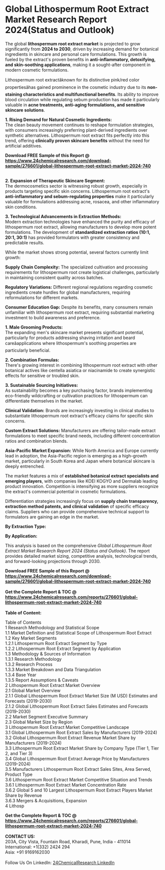 <h1>Global Lithospermum Root Extract Market Research Report 2024(Status and Outlook)</h1><p>The global <strong>lithospermum root extract market</strong> is projected to grow significantly from <strong>2024 to 2030</strong>, driven by increasing demand for botanical ingredients in skincare and personal care formulations. This growth is fueled by the extract's proven benefits in <strong>anti-inflammatory, detoxifying, and skin-soothing applications</strong>, making it a sought-after component in modern cosmetic formulations.</p><p>Lithospermum root extractâknown for its distinctive pink/red color propertiesâhas gained prominence in the cosmetic industry due to its <strong>non-staining characteristics and multifunctional benefits</strong>. Its ability to improve blood circulation while regulating sebum production has made it particularly valuable in <strong>acne treatments, anti-aging formulations, and sensitive skincare solutions</strong>.</p><p><strong>1. Rising Demand for Natural Cosmetic Ingredients:</strong><br>
The clean beauty movement continues to reshape formulation strategies, with consumers increasingly preferring plant-derived ingredients over synthetic alternatives. Lithospermum root extract fits perfectly into this trend, offering <strong>clinically proven skincare benefits</strong> without the need for artificial additives.</p><div><b>Download FREE Sample of this Report @ 
            <a href="https://www.24chemicalresearch.com/download-sample/276601/global-lithospermum-root-extract-market-2024-740">
            https://www.24chemicalresearch.com/download-sample/276601/global-lithospermum-root-extract-market-2024-740</a></b></div><br><p><strong>2. Expansion of Therapeutic Skincare Segment:</strong><br>
The dermocosmetics sector is witnessing robust growth, especially in products targeting specific skin concerns. Lithospermum root extract's <strong>anti-inflammatory and sebum-regulating properties</strong> make it particularly valuable for formulations addressing acne, rosacea, and other inflammatory skin conditions.</p><p><strong>3. Technological Advancements in Extraction Methods:</strong><br>
Modern extraction technologies have enhanced the purity and efficacy of lithospermum root extract, allowing manufacturers to develop more potent formulations. The development of <strong>standardized extraction ratios (10:1, 20:1, 30:1)</strong> has provided formulators with greater consistency and predictable results.</p><p>While the market shows strong potential, several factors currently limit growth:</p><p><strong>Supply Chain Complexity:</strong> The specialized cultivation and processing requirements for lithospermum root create logistical challenges, particularly in maintaining consistent quality across batches.</p><p><strong>Regulatory Variations:</strong> Different regional regulations regarding cosmetic ingredients create hurdles for global manufacturers, requiring reformulations for different markets.</p><p><strong>Consumer Education Gap:</strong> Despite its benefits, many consumers remain unfamiliar with lithospermum root extract, requiring substantial marketing investment to build awareness and preference.</p><p><strong>1. Male Grooming Products:</strong><br>
The expanding men's skincare market presents significant potential, particularly for products addressing shaving irritation and beard careâapplications where lithospermum's soothing properties are particularly beneficial.</p><p><strong>2. Combination Formulas:</strong><br>
There's growing interest in combining lithospermum root extract with other botanical actives like centella asiatica or niacinamide to create synergistic effects for sensitive or troubled skin.</p><p><strong>3. Sustainable Sourcing Initiatives:</strong><br>
As sustainability becomes a key purchasing factor, brands implementing eco-friendly wildcrafting or cultivation practices for lithospermum can differentiate themselves in the market.</p><p><strong>Clinical Validation:</strong> Brands are increasingly investing in clinical studies to substantiate lithospermum root extract's efficacy claims for specific skin concerns.</p><p><strong>Custom Extract Solutions:</strong> Manufacturers are offering tailor-made extract formulations to meet specific brand needs, including different concentration ratios and combination blends.</p><p><strong>Asia-Pacific Market Expansion:</strong> While North America and Europe currently lead in adoption, the Asia-Pacific region is emerging as a high-growth market, particularly in South Korea and Japan where botanical skincare is deeply entrenched.</p><p>The market features a mix of <strong>established botanical extract specialists and emerging players</strong>, with companies like KOEI KOGYO and Dermalab leading product innovation. Competition is intensifying as more suppliers recognize the extract's commercial potential in cosmetic formulations.</p><p>Differentiation strategies increasingly focus on <strong>supply chain transparency, extraction method patents, and clinical validation</strong> of specific efficacy claims. Suppliers who can provide comprehensive technical support to formulators are gaining an edge in the market.</p><p><strong>By Extraction Type:</strong></p><p><strong>By Application:</strong></p><p>This analysis is based on the comprehensive <em>Global Lithospermum Root Extract Market Research Report 2024 (Status and Outlook)</em>. The report provides detailed market sizing, competitive analysis, technological trends, and forward-looking projections through 2030.</p><div><b>Download FREE Sample of this Report @ 
            <a href="https://www.24chemicalresearch.com/download-sample/276601/global-lithospermum-root-extract-market-2024-740">
            https://www.24chemicalresearch.com/download-sample/276601/global-lithospermum-root-extract-market-2024-740</a></b></div><br><div><b>Get the Complete Report & TOC @ 
            <a href="https://www.24chemicalresearch.com/reports/276601/global-lithospermum-root-extract-market-2024-740">
            https://www.24chemicalresearch.com/reports/276601/global-lithospermum-root-extract-market-2024-740</a></b></div><br>
            <b>Table of Content:</b><p>Table of Contents<br />
1 Research Methodology and Statistical Scope<br />
1.1 Market Definition and Statistical Scope of Lithospermum Root Extract<br />
1.2 Key Market Segments<br />
1.2.1 Lithospermum Root Extract Segment by Type<br />
1.2.2 Lithospermum Root Extract Segment by Application<br />
1.3 Methodology & Sources of Information<br />
1.3.1 Research Methodology<br />
1.3.2 Research Process<br />
1.3.3 Market Breakdown and Data Triangulation<br />
1.3.4 Base Year<br />
1.3.5 Report Assumptions & Caveats<br />
2 Lithospermum Root Extract Market Overview<br />
2.1 Global Market Overview<br />
2.1.1 Global Lithospermum Root Extract Market Size (M USD) Estimates and Forecasts (2019-2030)<br />
2.1.2 Global Lithospermum Root Extract Sales Estimates and Forecasts (2019-2030)<br />
2.2 Market Segment Executive Summary<br />
2.3 Global Market Size by Region<br />
3 Lithospermum Root Extract Market Competitive Landscape<br />
3.1 Global Lithospermum Root Extract Sales by Manufacturers (2019-2024)<br />
3.2 Global Lithospermum Root Extract Revenue Market Share by Manufacturers (2019-2024)<br />
3.3 Lithospermum Root Extract Market Share by Company Type (Tier 1, Tier 2, and Tier 3)<br />
3.4 Global Lithospermum Root Extract Average Price by Manufacturers (2019-2024)<br />
3.5 Manufacturers Lithospermum Root Extract Sales Sites, Area Served, Product Type<br />
3.6 Lithospermum Root Extract Market Competitive Situation and Trends<br />
3.6.1 Lithospermum Root Extract Market Concentration Rate<br />
3.6.2 Global 5 and 10 Largest Lithospermum Root Extract Players Market Share by Revenue<br />
3.6.3 Mergers & Acquisitions, Expansion<br />
4 Lithosp</p><div><b>Get the Complete Report & TOC @ 
            <a href="https://www.24chemicalresearch.com/reports/276601/global-lithospermum-root-extract-market-2024-740">
            https://www.24chemicalresearch.com/reports/276601/global-lithospermum-root-extract-market-2024-740</a></b></div><br><b>CONTACT US:</b><br>
            203A, City Vista, Fountain Road, Kharadi, Pune, India - 411014<br>
            International: +1(332) 2424 294<br>
            Asia: +91 9169162030 <br><br>
            Follow Us On LinkedIn: <a href="https://www.linkedin.com/company/24chemicalresearch/">24ChemicalResearch LinkedIn</a>